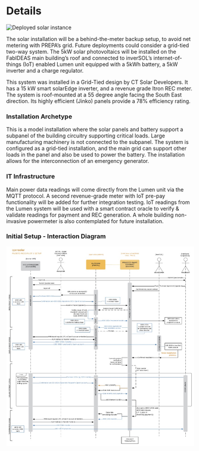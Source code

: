 # Details

![Deployed solar instance](../../.gitbook/assets/screenshot-2020-04-24-at-2.51.56-pm.png)

The solar installation will be a behind-the-meter backup setup, to avoid net metering with PREPA’s grid. Future deployments could consider a grid-tied two-way system. The 5kW solar photovoltaics will be installed on the FabIDEAS main building’s roof and connected to inverSOL’s internet-of-things \(IoT\) enabled Lumen unit equipped with a 5kWh battery, a 5kW inverter and a charge regulator.

This system was installed in a Grid-Tied design by CT Solar Developers. It has a 15 kW smart solarEdge inverter, and a revenue grade Itron REC meter. The system is roof-mounted at a 55 degree angle facing the South East direction. Its highly efficient \(Jinko\) panels provide a 78% efficiency rating.

### Installation Archetype

This is a model installation where the solar panels and battery support a subpanel of the building circuitry supporting critical loads. Large manufacturing machinery is not connected to the subpanel. The system is configured as a grid-tied installation, and the main grid can support other loads in the panel and also be used to power the battery. The installation allows for the interconnection of an emergency generator.

### IT Infrastructure

Main power data readings will come directly from the Lumen unit via the MQTT protocol. A second revenue-grade meter with IoT pre-pay functionality will be added for further integration testing. IoT readings from the Lumen system will be used with a smart contract oracle to verify & validate readings for payment and REC generation. A whole building non-invasive powermeter is also contemplated for future installation.

### Initial Setup - Interaction Diagram

![](../../.gitbook/assets/opensolar-pr-pilot-1.jpg)

